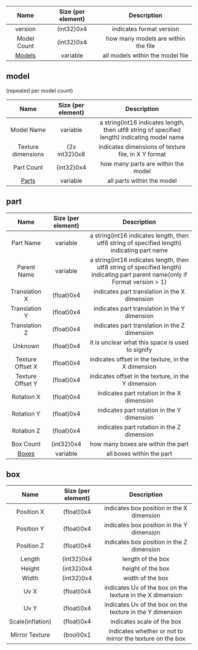 | Name | Size (per element) | Description |
| :-:|:-:|:-:|
| version  | (int32)0x4 | indicates format version 
| Model Count  | (int32)0x4 | how many models are within the file
| [Models](./Models.md#model) | variable | all models within the model file

## model

(repeated per model count)

| Name | Size (per element) | Description |
| :-:|:-:|:-:|
| Model Name  | variable | a string(int16 indicates length, then utf8 string of specified length) indicating model name
| Texture dimensions  | (2x int32)0x8 | indicates dimensions of texture file, in X Y format 
| Part Count  | (int32)0x4 | how many parts are within the model
| [Parts](./Models.md#part) | variable | all parts within the model


## part


| Name | Size (per element) | Description |
| :-:|:-:|:-:|
| Part Name  | variable | a string(int16 indicates length, then utf8 string of specified length) indicating part name
| Parent Name  | variable | a string(int16 indicates length, then utf8 string of specified length) indicating part parent name(only if Format version > 1)
| Translation X  | (float)0x4 | indicates part translation in the X dimension 
| Translation Y  | (float)0x4 | indicates part translation in the Y dimension 
| Translation Z  | (float)0x4 | indicates part translation in the Z dimension 
| Unknown  | (float)0x4 | it is unclear what this space is used to signify 
| Texture Offset X  | (float)0x4 | indicates offset in the texture, in the X dimension 
| Texture Offset Y  | (float)0x4 | indicates offset in the texture, in the Y dimension 
| Rotation X  | (float)0x4 | indicates part rotation in the X dimension 
| Rotation Y  | (float)0x4 | indicates part rotation in the Y dimension 
| Rotation Z  | (float)0x4 | indicates part rotation in the Z dimension 
| Box Count  | (int32)0x4 | how many boxes are within the part
| [Boxes](./Models.md#box) | variable | all boxes within the part

## box


| Name | Size (per element) | Description |
| :-:|:-:|:-:|
| Position X  | (float)0x4 | indicates box position in the X dimension 
| Position Y  | (float)0x4 | indicates box position in the Y dimension 
| Position Z  | (float)0x4 | indicates box position in the Z dimension 
| Length  | (int32)0x4 | length of the box
| Height  | (int32)0x4 | height of the box
| Width  | (int32)0x4 | width of the box
| Uv X  | (float)0x4 | indicates Uv of the box on the texture in the X dimension
| Uv Y  | (float)0x4 | indicates Uv of the box on the texture in the Y dimension
| Scale(inflation)  | (float)0x4 | indicates scale of the box
| Mirror Texture  | (bool)0x1 | indicates whether or not to mirror the texture on the box
